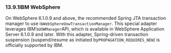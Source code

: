 ### 13.9.1IBM WebSphere

On WebSphere 6.1.0.9 and above, the recommended Spring JTA transaction manager to use is`WebSphereUowTransactionManager`. This special adapter leverages IBM’s`UOWManager`API, which is available in WebSphere Application Server 6.1.0.9 and later. With this adapter, Spring-driven transaction suspension \(suspend/resume as initiated by`PROPAGATION_REQUIRES_NEW`\) is officially supported by IBM.

